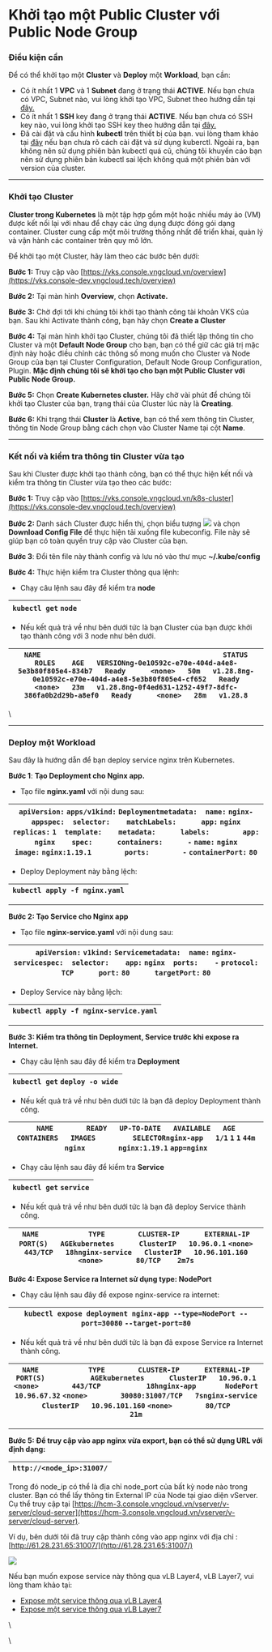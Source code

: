 # Khởi tạo một Public Cluster với Public Node Group

### Điều kiện cần <a href="#khoitaomotpublicclustervoipublicnodegroup-dieukiencan" id="khoitaomotpublicclustervoipublicnodegroup-dieukiencan"></a>

Để có thể khởi tạo một **Cluster** và **Deploy** một **Workload**, bạn cần:

* Có ít nhất 1 **VPC** và 1 **Subnet** đang ở trạng thái **ACTIVE**. Nếu bạn chưa có VPC, Subnet nào, vui lòng khởi tạo VPC, Subnet theo hướng dẫn tại [đây.](https://docs.vngcloud.vn/pages/viewpage.action?pageId=49648039)&#x20;
* Có ít nhất 1 **SSH** key đang ở trạng thái **ACTIVE**. Nếu bạn chưa có SSH key nào, vui lòng khởi tạo SSH key theo hướng dẫn tại [đây.](https://docs.vngcloud.vn/pages/viewpage.action?pageId=49647901)
* Đã cài đặt và cấu hình **kubectl** trên thiết bị của bạn. vui lòng tham khảo tại [đây](https://kubernetes.io/vi/docs/tasks/tools/install-kubectl/) nếu bạn chưa rõ cách cài đặt và sử dụng kuberctl. Ngoài ra, bạn không nên sử dụng phiên bản kubectl quá cũ, chúng tôi khuyến cáo bạn nên sử dụng phiên bản kubectl sai lệch không quá một phiên bản với version của cluster.

***

### Khởi tạo Cluster <a href="#khoitaomotpublicclustervoipublicnodegroup-khoitaocluster" id="khoitaomotpublicclustervoipublicnodegroup-khoitaocluster"></a>

**Cluster trong Kubernetes** là một tập hợp gồm một hoặc nhiều máy ảo (VM) được kết nối lại với nhau để chạy các ứng dụng được đóng gói dạng container. Cluster cung cấp một môi trường thống nhất để triển khai, quản lý và vận hành các container trên quy mô lớn.

Để khởi tạo một Cluster, hãy làm theo các bước bên dưới:

**Bước 1:** Truy cập vào [https://vks.console.vngcloud.vn/overview](https://vks.console-dev.vngcloud.tech/overview)

**Bước 2:** Tại màn hình **Overview**, chọn **Activate.**

**Bước 3:** Chờ đợi tới khi chúng tôi khởi tạo thành công tài khoản VKS của bạn. Sau khi Activate thành công, bạn hãy chọn **Create a Cluster**

**Bước 4:** Tại màn hình khởi tạo Cluster, chúng tôi đã thiết lập thông tin cho Cluster và một **Default Node Group** cho bạn, bạn có thể giữ các giá trị mặc định này hoặc điều chỉnh các thông số mong muốn cho Cluster và Node Group của bạn tại Cluster Configuration, Default Node Group Configuration, Plugin. **Mặc định chúng tôi sẽ khởi tạo cho bạn một Public Cluster với Public Node Group.**

**Bước 5:** Chọn **Create Kubernetes cluster.** Hãy chờ vài phút để chúng tôi khởi tạo Cluster của bạn, trạng thái của Cluster lúc này là **Creating**.

**Bước 6:** Khi trạng thái **Cluster** là **Active**, bạn có thể xem thông tin Cluster, thông tin Node Group bằng cách chọn vào Cluster Name tại cột **Name**.

***

### Kết nối và kiểm tra thông tin Cluster vừa tạo <a href="#khoitaomotpublicclustervoipublicnodegroup-ketnoivakiemtrathongtinclustervuatao" id="khoitaomotpublicclustervoipublicnodegroup-ketnoivakiemtrathongtinclustervuatao"></a>

Sau khi Cluster được khởi tạo thành công, bạn có thể thực hiện kết nối và kiểm tra thông tin Cluster vừa tạo theo các bước:&#x20;

**Bước 1:** Truy cập vào [https://vks.console.vngcloud.vn/k8s-cluster](https://vks.console-dev.vngcloud.tech/overview)

**Bước 2:** Danh sách Cluster được hiển thị, chọn biểu tượng ![](https://docs.vngcloud.vn/download/thumbnails/73761995/image2024-4-4\_14-37-11.png?version=1\&modificationDate=1712216232000\&api=v2) và chọn **Download Config File** để thực hiện tải xuống file kubeconfig. File này sẽ giúp bạn có toàn quyền truy cập vào Cluster của bạn.

**Bước 3**: Đổi tên file này thành config và lưu nó vào thư mục **\~/.kube/config**

**Bước 4:** Thực hiện kiểm tra Cluster thông qua lệnh:&#x20;

* Chạy câu lệnh sau đây để kiểm tra **node**

| `kubectl get` `node` |
| -------------------- |

* Nếu kết quả trả về như bên dưới tức là bạn Cluster của bạn được khởi tạo thành công với 3 node như bên dưới.

| `NAME                                            STATUS     ROLES    AGE   VERSIONng-0e10592c-e70e-404d-a4e8-5e3b80f805e4-834b7   Ready      <none>   50m   v1.28.8ng-0e10592c-e70e-404d-a4e8-5e3b80f805e4-cf652   Ready      <none>   23m   v1.28.8ng-0f4ed631-1252-49f7-8dfc-386fa0b2d29b-a8ef0   Ready      <none>   28m   v1.28.8` |
| -------------------------------------------------------------------------------------------------------------------------------------------------------------------------------------------------------------------------------------------------------------------------------------------------------------------------------------- |

\


***

### Deploy một Workload <a href="#khoitaomotpublicclustervoipublicnodegroup-deploymotworkload" id="khoitaomotpublicclustervoipublicnodegroup-deploymotworkload"></a>

Sau đây là hướng dẫn để bạn deploy service nginx trên Kubernetes.

**Bước 1**: **Tạo Deployment cho Nginx app.**

* Tạo file **nginx.yaml** với nội dung sau:

| `apiVersion:` `apps/v1kind:` `Deploymentmetadata:  name:` `nginx-appspec:  selector:    matchLabels:      app:` `nginx  replicas:` `1  template:    metadata:      labels:        app:` `nginx    spec:      containers:      -` `name:` `nginx        image:` `nginx:1.19.1        ports:        -` `containerPort:` `80` |
| -------------------------------------------------------------------------------------------------------------------------------------------------------------------------------------------------------------------------------------------------------------------------------------------------------------------------- |

* Deploy Deployment này bằng lệch:&#x20;

| `kubectl apply -f nginx.yaml` |
| ----------------------------- |

***

**Bước 2: Tạo Service cho Nginx app**

* Tạo file **nginx-service.yaml** với nội dung sau:

| `apiVersion:` `v1kind:` `Servicemetadata:  name:` `nginx-servicespec:  selector:    app:` `nginx  ports:    -` `protocol:` `TCP      port:` `80      targetPort:` `80` |
| ---------------------------------------------------------------------------------------------------------------------------------------------------------------------- |

* Deploy Service này bằng lệch:&#x20;

| `kubectl apply -f nginx-service.yaml` |
| ------------------------------------- |

***

**Bước 3: Kiểm tra thông tin Deployment, Service trước khi expose ra Internet.**

* Chạy câu lệnh sau đây để kiểm tra **Deployment**

| `kubectl get` `deploy -o wide` |
| ------------------------------ |

* Nếu kết quả trả về như bên dưới tức là bạn đã deploy Deployment thành công.

| `NAME        READY   UP-TO-DATE   AVAILABLE   AGE   CONTAINERS   IMAGES         SELECTORnginx-app   1/1`     `1`            `1`           `44m   nginx        nginx:1.19.1`   `app=nginx` |
| ----------------------------------------------------------------------------------------------------------------------------------------------------------------------------------------- |

* Chạy câu lệnh sau đây để kiểm tra **Service**

| `kubectl get` `service` |
| ----------------------- |

* Nếu kết quả trả về như bên dưới tức là bạn đã deploy Service thành công.

| `NAME            TYPE        CLUSTER-IP      EXTERNAL-IP   PORT(S)   AGEkubernetes      ClusterIP   10.96.0.1`       `<none>        443/TCP   18hnginx-service   ClusterIP   10.96.101.160`   `<none>        80/TCP    2m7s` |
| ---------------------------------------------------------------------------------------------------------------------------------------------------------------------------------------------------------------------------- |

**Bước 4: Expose Service ra Internet sử dụng type: NodePort**

* Chạy câu lệnh sau đây để expose nginx-service ra internet:

| `kubectl expose deployment nginx-app --type=NodePort --port=30080` `--target-port=80` |
| ------------------------------------------------------------------------------------- |

* Nếu kết quả trả về như bên dưới tức là bạn đã expose Service ra Internet thành công.

| `NAME            TYPE        CLUSTER-IP      EXTERNAL-IP   PORT(S)           AGEkubernetes      ClusterIP   10.96.0.1`       `<none>        443/TCP           18hnginx-app       NodePort    10.96.67.32`     `<none>        30080:31007/TCP   7snginx-service   ClusterIP   10.96.101.160`   `<none>        80/TCP            21m` |
| ----------------------------------------------------------------------------------------------------------------------------------------------------------------------------------------------------------------------------------------------------------------------------------------------------------------------------------- |

***

**Bước 5: Để truy cập vào app nginx vừa export, bạn có thể sử dụng URL với định dạng:**

| `http://<node_ip>:31007/` |
| ------------------------- |

Trong đó node\_ip có thể là địa chỉ node\_port của bất kỳ node nào trong cluster. Bạn có thể lấy thông tin External IP của Node tại giao diện vServer. Cụ thể truy cập tại [https://hcm-3.console.vngcloud.vn/vserver/v-server/cloud-server](https://hcm-3.console.vngcloud.vn/vserver/v-server/cloud-server).

Ví dụ, bên dưới tôi đã truy cập thành công vào app nginx với địa chỉ : [http://61.28.231.65:31007/](http://61.28.231.65:31007/)

![](https://docs.vngcloud.vn/download/attachments/73761995/image2024-4-4\_11-33-17.png?version=1\&modificationDate=1712205198000\&api=v2)

Nếu bạn muốn expose service này thông qua vLB Layer4, vLB Layer7, vui lòng tham khảo tại:&#x20;

* [Expose một service thông qua vLB Layer4](https://docs.vngcloud.vn/pages/viewpage.action?pageId=73762054\&src=contextnavpagetreemode)
* [Expose một service thông qua vLB Layer7](https://docs.vngcloud.vn/pages/viewpage.action?pageId=73762059\&src=contextnavpagetreemode)

\


\
